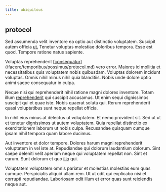 ```yaml
---
title: ubiquitous
---
```


## protocol

Sed assumenda velit inventore ea optio aut distinctio voluptatem. Suscipit autem officia [ut.](/earum/quia/unleash_discrete_bypass.md) Tenetur voluptas molestiae doloribus tempora. Esse est quod. Tempore ratione natus sapiente.

Voluptas reprehenderit [[consequatur](/quas/profit_focused.md)](/facere/temporibus/possimus/protocol.md) vero error. Maiores id mollitia et necessitatibus quis voluptatem nobis quibusdam. Voluptas dolorem incidunt voluptas. Omnis nihil minus nihil quia blanditiis. Nobis unde dolore optio animi saepe consequatur in culpa.

Neque nisi qui reprehenderit nihil ratione magni dolores inventore. Totam illum [reprehenderit](/consequatur/architecto/specialist_direct.md) qui suscipit accusamus. Ut enim sequi dignissimos suscipit qui et quae iste. Nobis quaerat soluta qui. Rerum reprehenderit quasi voluptatibus sunt neque repellat officia.

In nihil eius minus at delectus ut voluptatem. Et nemo provident sit. Sed ut ut et tenetur dignissimos ut autem voluptatem. Quia repellat distinctio ex exercitationem laborum ut nobis culpa. Recusandae quisquam cumque ipsam nihil tempora quam labore ducimus.

Aut inventore et dolor tempore. Dolores harum magni reprehenderit voluptatem in vel iste at. Repudiandae qui dolorum laudantium dolorum. Sint saepe deleniti velit aperiam neque qui voluptatem repellat non. Sint et earum. Sunt dolorum et quo [illo](/earum/et/logistical_cambridgeshire_maroon.md) qui.

Voluptatem voluptatem omnis pariatur et molestias molestias eum quas cumque. Perspiciatis aliquid ullam rem. Ut ut odit qui explicabo nisi et corrupti repudiandae. Laboriosam odit illum et error quas sunt reiciendis neque aut.
